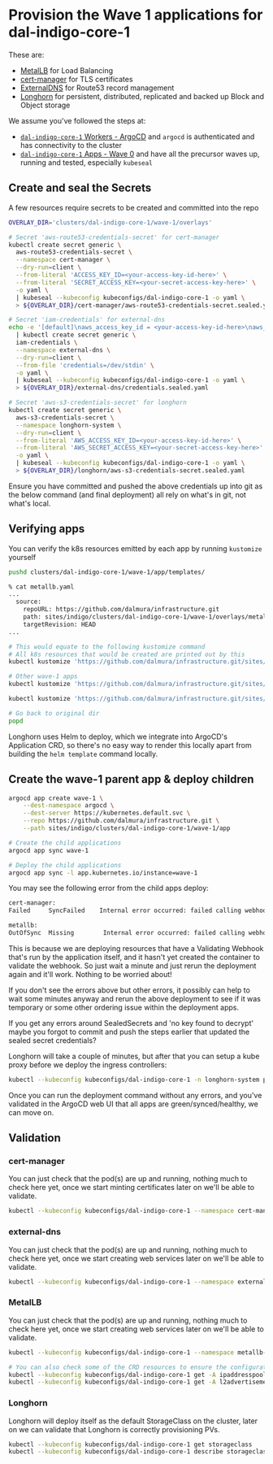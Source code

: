 # Provision the Wave 1 applications for dal-indigo-core-1

These are:
* [MetalLB](https://metallb.universe.tf/) for Load Balancing
* [cert-manager](https://cert-manager.io/docs/) for TLS certificates
* [ExternalDNS](https://github.com/kubernetes-sigs/external-dns) for Route53 record management
* [Longhorn](https://longhorn.io/docs/latest/what-is-longhorn/) for persistent, distributed, replicated and backed up Block and Object storage

We assume you've followed the steps at:
* [`dal-indigo-core-1` Workers - ArgoCD](INDIGO-CORE-1-WORKERS-ARGOCD.md) and `argocd` is authenticated and has connectivity to the cluster
* [`dal-indigo-core-1` Apps - Wave 0](INDIGO-CORE-1-APPS-WAVE-0.md) and have all the precursor waves up, running and tested, especially `kubeseal`

## Create and seal the Secrets
A few resources require secrets to be created and committed into the repo
```bash
OVERLAY_DIR='clusters/dal-indigo-core-1/wave-1/overlays'

# Secret 'aws-route53-credentials-secret' for cert-manager
kubectl create secret generic \
  aws-route53-credentials-secret \
  --namespace cert-manager \
  --dry-run=client \
  --from-literal 'ACCESS_KEY_ID=<your-access-key-id-here>' \
  --from-literal 'SECRET_ACCESS_KEY=<your-secret-access-key-here>' \
  -o yaml \
  | kubeseal --kubeconfig kubeconfigs/dal-indigo-core-1 -o yaml \
  > ${OVERLAY_DIR}/cert-manager/aws-route53-credentials-secret.sealed.yaml

# Secret 'iam-credentials' for external-dns
echo -e '[default]\naws_access_key_id = <your-access-key-id-here>\naws_secret_access_key = <your-secret-access-key-here>' \
  | kubectl create secret generic \
  iam-credentials \
  --namespace external-dns \
  --dry-run=client \
  --from-file 'credentials=/dev/stdin' \
  -o yaml \
  | kubeseal --kubeconfig kubeconfigs/dal-indigo-core-1 -o yaml \
  > ${OVERLAY_DIR}/external-dns/credentials.sealed.yaml

# Secret 'aws-s3-credentials-secret' for longhorn
kubectl create secret generic \
  aws-s3-credentials-secret \
  --namespace longhorn-system \
  --dry-run=client \
  --from-literal 'AWS_ACCESS_KEY_ID=<your-access-key-id-here>' \
  --from-literal 'AWS_SECRET_ACCESS_KEY=<your-secret-access-key-here>' \
  -o yaml \
  | kubeseal --kubeconfig kubeconfigs/dal-indigo-core-1 -o yaml \
  > ${OVERLAY_DIR}/longhorn/aws-s3-credentials-secret.sealed.yaml
```

Ensure you have committed and pushed the above credentials up into git as the below command (and final deployment) all rely on what's in git, not what's local.

## Verifying apps

You can verify the k8s resources emitted by each app by running `kustomize` yourself
```bash
pushd clusters/dal-indigo-core-1/wave-1/app/templates/

% cat metallb.yaml
...
  source:
    repoURL: https://github.com/dalmura/infrastructure.git
    path: sites/indigo/clusters/dal-indigo-core-1/wave-1/overlays/metallb
    targetRevision: HEAD
...

# This would equate to the following kustomize command
# All k8s resources that would be created are printed out by this
kubectl kustomize 'https://github.com/dalmura/infrastructure.git/sites/indigo/clusters/dal-indigo-core-1/wave-1/overlays/metallb?ref=HEAD'

# Other wave-1 apps
kubectl kustomize 'https://github.com/dalmura/infrastructure.git/sites/indigo/clusters/dal-indigo-core-1/wave-1/overlays/external-dns?ref=HEAD'

kubectl kustomize 'https://github.com/dalmura/infrastructure.git/sites/indigo/clusters/dal-indigo-core-1/wave-1/overlays/cert-manager?ref=HEAD'

# Go back to original dir
popd
```

Longhorn uses Helm to deploy, which we integrate into ArgoCD's Application CRD, so there's no easy way to render this locally apart from building the `helm template` command locally.

## Create the wave-1 parent app & deploy children
```bash
argocd app create wave-1 \
    --dest-namespace argocd \
    --dest-server https://kubernetes.default.svc \
    --repo https://github.com/dalmura/infrastructure.git \
    --path sites/indigo/clusters/dal-indigo-core-1/wave-1/app

# Create the child applications
argocd app sync wave-1

# Deploy the child applications
argocd app sync -l app.kubernetes.io/instance=wave-1
```

You may see the following error from the child apps deploy:
```bash
cert-manager:
Failed     SyncFailed    Internal error occurred: failed calling webhook "webhook.cert-manager.io": failed to call webhook: Post "https://cert-manager-webhook.cert-manager.svc:443/validate?timeout=30s": dial tcp 10.111.122.49:443: connect: operation not permitted

metallb:
OutOfSync  Missing        Internal error occurred: failed calling webhook "ipaddresspoolvalidationwebhook.metallb.io": failed to call webhook: Post "https://webhook-service.metallb-system.svc:443/validate-metallb-io-v1beta1-ipaddresspool?timeout=10s": dial tcp 10.108.178.78:443: connect: operation not permitted
```

This is because we are deploying resources that have a Validating Webhook that's run by the application itself, and it hasn't yet created the container to validate the webhook. So just wait a minute and just rerun the deployment again and it'll work. Nothing to be worried about!

If you don't see the errors above but other errors, it possibly can help to wait some minutes anyway and rerun the above deployment to see if it was temporary or some other ordering issue within the deployment apps.

If you get any errors around SealedSecrets and 'no key found to decrypt' maybe you forgot to commit and push the steps earlier that updated the sealed secret credentials?

Longhorn will take a couple of minutes, but after that you can setup a kube proxy before we deploy the ingress controllers:
```bash
kubectl --kubeconfig kubeconfigs/dal-indigo-core-1 -n longhorn-system port-forward svc/longhorn-frontend 8081:80
```

Once you can run the deployment command without any errors, and you've validated in the ArgoCD web UI that all apps are green/synced/healthy, we can move on.

## Validation
### cert-manager
You can just check that the pod(s) are up and running, nothing much to check here yet, once we start minting certificates later on we'll be able to validate.
```bash
kubectl --kubeconfig kubeconfigs/dal-indigo-core-1 --namespace cert-manager get pods
```

### external-dns
You can just check that the pod(s) are up and running, nothing much to check here yet, once we start creating web services later on we'll be able to validate.
```bash
kubectl --kubeconfig kubeconfigs/dal-indigo-core-1 --namespace external-dns get pods
```

### MetalLB
You can just check that the pod(s) are up and running, nothing much to check here yet, once we start
creating web services later on we'll be able to validate.
```bash
kubectl --kubeconfig kubeconfigs/dal-indigo-core-1 --namespace metallb-system get pods

# You can also check some of the CRD resources to ensure the configuration matches our overlay values:
kubectl --kubeconfig kubeconfigs/dal-indigo-core-1 get -A ipaddresspools
kubectl --kubeconfig kubeconfigs/dal-indigo-core-1 get -A l2advertisements
```

### Longhorn
Longhorn will deploy itself as the default StorageClass on the cluster, later on we can validate that Longhorn is correctly provisioning PVs.
```bash
kubectl --kubeconfig kubeconfigs/dal-indigo-core-1 get storageclass
kubectl --kubeconfig kubeconfigs/dal-indigo-core-1 describe storageclass longhorn
```
